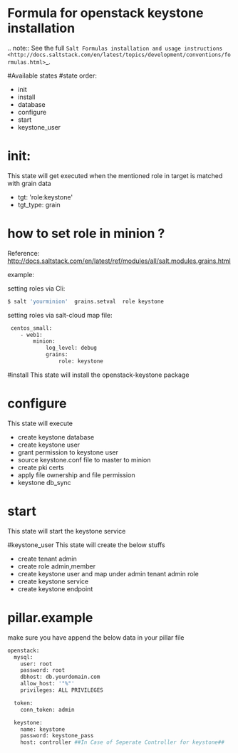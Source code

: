 # Formula for openstack keystone installation
.. note::
    See the full `Salt Formulas installation and usage instructions
    <http://docs.saltstack.com/en/latest/topics/development/conventions/formulas.html>`_.





#Available states
#state order:
* init
* install
* database
* configure
* start
* keystone_user


# init:
This state will get executed when the mentioned role in target is matched with grain data
- tgt: 'role:keystone'
- tgt_type: grain

# how to set role in minion ?
Reference:
http://docs.saltstack.com/en/latest/ref/modules/all/salt.modules.grains.html

example:

setting roles via Cli:
```sh
$ salt 'yourminion'  grains.setval  role keystone
```
setting roles via  salt-cloud map file:

```sh
 centos_small:
    - web1:
        minion:
            log_level: debug
            grains:
                role: keystone
 ```            


#install
 This state will install the openstack-keystone package 
 
# configure
This state will execute 

* create keystone database
* create keystone user
* grant permission to keystone user
* source keystone.conf file to master to minion
* create pki certs
* apply file ownership and file permission 
* keystone db_sync

# start 
This state will start the keystone service

#keystone_user
This state will create the below stuffs
* create tenant admin
* create role admin,member
* create keystone user and map under admin tenant admin role
* create keystone service
* create keystone endpoint


# pillar.example
make sure you have append the below data in your pillar file
```sh
openstack:
  mysql:
    user: root
    password: root
    dbhost: db.yourdomain.com
    allow_host: '"%"'
    privileges: ALL PRIVILEGES

  token:
    conn_token: admin

  keystone:
    name: keystone
    password: keystone_pass
    host: controller ##In Case of Seperate Controller for keystone##
```



 
